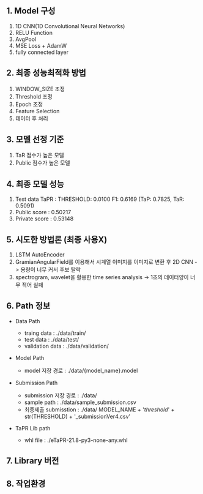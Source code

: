 ## 1. Model 구성 
1. 1D CNN(1D Convolutional Neural Networks)
2. RELU Function
3. AvgPool
4. MSE Loss + AdamW
5. fully connected layer

## 2. 최종 성능최적화 방법
1. WINDOW_SIZE 조정
2. Threshold 조정
3. Epoch 조정
4. Feature Selection
5. 데이터 후 처리

## 3. 모델 선정 기준
1. TaR 점수가 높은 모델
2. Public 점수가 높은 모델

## 4. 최종 모델 성능
1. Test data TaPR : THRESHOLD: 0.0100 F1: 0.6169 (TaP: 0.7825, TaR: 0.5091) 
2. Public score : 0.50217
3. Private score : 0.53148

## 5. 시도한 방법론 (최종 사용X)
1. LSTM AutoEncoder
2. GramianAngularField를 이용해서 시계열 이미지를 이미지로 변환 후 2D CNN -> 용량이 너무 커서 후보 탈락
3. spectrogram, wavelet을 활용한 time series analysis -> 1초의 데이터양이 너무 적어 실패


## 6. Path 정보
- Data Path
  + traing data : ./data/train/
  + test data : ./data/test/
  + validation data : ./data/validation/

- Model Path
  + model 저장 경로 : ./data/{model_name}.model
  
- Submission Path
  + submission 저장 경로 : ./data/
  + sample path : ./data/sample_submission.csv
  + 최종제출 submisstion : ./data/ MODEL_NAME + '_threshold_' + str(THRESHOLD) + '_submissionVer4.csv'
  
- TaPR Lib path
  + whl file : ./eTaPR-21.8-py3-none-any.whl


## 7. Library 버전


## 8. 작업환경
